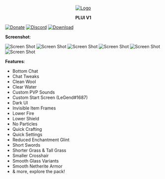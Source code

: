 <br/>
<p align="center">
  <a href="https://github.com/artsvn/PocketLoki">
    <img src="https://static1.textcraft.net/data1/b/4/b470a313d4b5040567f714a8975057ed5fa925c8da39a3ee5e6b4b0d3255bfef95601890afd80709da39a3ee5e6b4b0d3255bfef95601890afd8070975f6a90f68302a925908dbbefd0a80c0.png" alt="Logo">
  </a>
  <b><p align="center">PLUI V1</p></b>
</p>

[![Donate](https://img.shields.io/badge/DONATE-COFFEE-A6C1DF)](https://lokibot.site/donate) 
[![Discord](https://img.shields.io/badge/DISCORD-SERVER-A8AAD0)](https://discord.gg/R89XUt7uMa) 
[![Download](https://img.shields.io/badge/DOWNLOAD-PLUI-ABD4C2)](https://link-target.net/640073/plui-v11)

**Screenshot**:

![Screen Shot](https://github.com/artsvn/pocketloki/blob/loki/PLUI%20V1/.ss/Screenshot_20230416_041333.jpg)
![Screen Shot](https://github.com/artsvn/pocketloki/blob/loki/PLUI%20V1/.ss/Screenshot_20230416_041356.jpg)
![Screen Shot](https://github.com/artsvn/pocketloki/blob/loki/PLUI%20V1/.ss/Screenshot_20230416_041547.jpg)
![Screen Shot](https://github.com/artsvn/pocketloki/blob/loki/PLUI%20V1/.ss/Screenshot_20230416_041632.jpg)
![Screen Shot](https://github.com/artsvn/pocketloki/blob/loki/PLUI%20V1/.ss/Screenshot_20230416_041639.jpg)
![Screen Shot](https://github.com/artsvn/pocketloki/blob/loki/PLUI%20V1/.ss/Screenshot_20230416_041804.jpg)

**Features**:
* Bottom Chat
* Chat Tweaks
* Clean Wool
* Clear Water
* Custom PVP Sounds
* Custom Start Screen (LeGend#1687)
* Dark UI
* Invisible Item Frames
* Lower Fire
* Lower Shield
* No Particles
* Quick Crafting
* Quick Settings
* Reduced Enchantment Glint
* Short Swords
* Shorter Grass & Tall Grass
* Smaller Crosshair
* Smooth Glass Variants
* Smooth Netherite Armor
* & more, explore the pack!
